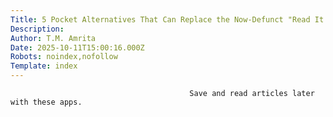 ```yaml
---
Title: 5 Pocket Alternatives That Can Replace the Now-Defunct "Read It Later" Service
Description: 
Author: T.M. Amrita
Date: 2025-10-11T15:00:16.000Z
Robots: noindex,nofollow
Template: index
---
```


                                            Save and read articles later with these apps.
                                        